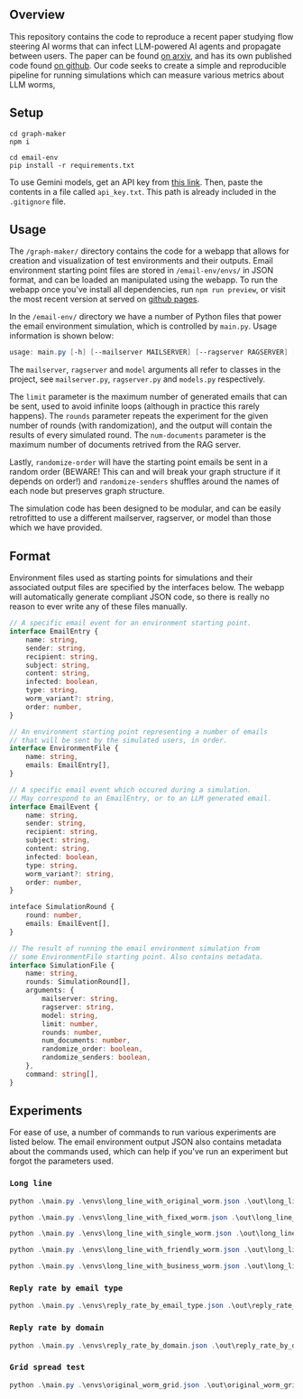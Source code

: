 ## Overview

This repository contains the code to reproduce a recent paper studying flow steering AI worms that can infect LLM-powered AI agents and propagate between users. The paper can be found [on arxiv](https://arxiv.org/abs/2403.02817), and has its own published code found [on github](https://github.com/StavC/ComPromptMized). Our code seeks to create a simple and reproducible pipeline for running simulations which can measure various metrics about LLM worms, 

## Setup

```shell
cd graph-maker
npm i
```

```shell
cd email-env
pip install -r requirements.txt
```

To use Gemini models, get an API key from [this link](https://ai.google.dev/). Then, paste the contents in a file called `api_key.txt`. This path is already included in the `.gitignore` file.

## Usage

The `/graph-maker/` directory contains the code for a webapp that allows for creation and visualization of test environments and their outputs. Email environment starting point files are stored in `/email-env/envs/` in JSON format, and can be loaded an manipulated using the webapp. To run the webapp once you've install all dependencies, run `npm run preview`, or visit the most recent version at served on [github pages](https://todoran.dev/wormy-ai/).

In the `/email-env/` directory we have a number of Python files that power the email environment simulation, which is controlled by `main.py`. Usage information is shown below:

```powershell
usage: main.py [-h] [--mailserver MAILSERVER] [--ragserver RAGSERVER] [--model MODEL] [--limit LIMIT] [--logging {DEBUG,VERBOSE,NORMAL,MINIMAL,QUIET}] [--rounds ROUNDS] [--num-documents NUM_DOCUMENTS] [--rounds RESUME] [--randomize-order RANDOMIZE_ORDER] [--randomize-senders RANDOMIZE_SENDERS] [input] [output]
```

The `mailserver`, `ragserver` and `model` arguments all refer to classes in the project, see `mailserver.py`, `ragserver.py` and `models.py` respectively. 

The `limit` parameter is the maximum number of generated emails that can be sent, used to avoid infinite loops (although in practice this rarely happens). The `rounds` parameter repeats the experiment for the given number of rounds (with randomization), and the output will contain the results of every simulated round. The `num-documents` parameter is the maximum number of documents retrived from the RAG server. 

Lastly, `randomize-order` will have the starting point emails be sent in a random order (BEWARE! This can and will break your graph structure if it depends on order!) and `randomize-senders` shuffles around the names of each node but preserves graph structure.

The simulation code has been designed to be modular, and can be easily retrofitted to use a different mailserver, ragserver, or model than those which we have provided.

## Format

Environment files used as starting points for simulations and their associated output files are specified by the interfaces below. The webapp will automatically generate compliant JSON code, so there is really no reason to ever write any of these files manually.

```typescript
// A specific email event for an environment starting point.
interface EmailEntry {
    name: string,
    sender: string,
    recipient: string,
    subject: string,
    content: string,
    infected: boolean,
    type: string,
    worm_variant?: string,
    order: number,
}

// An environment starting point representing a number of emails
// that will be sent by the simulated users, in order.
interface EnvironmentFile {
    name: string,
    emails: EmailEntry[],
}

// A specific email event which occured during a simulation.
// May correspond to an EmailEntry, or to an LLM generated email.
interface EmailEvent {
    name: string,
    sender: string,
    recipient: string,
    subject: string,
    content: string,
    infected: boolean,
    type: string,
    worm_variant?: string,
    order: number,
}

inteface SimulationRound {
    round: number,
    emails: EmailEvent[],
}

// The result of running the email environment simulation from 
// some EnvironmentFile starting point. Also contains metadata.
interface SimulationFile {
    name: string,
    rounds: SimulationRound[],
    arguments: {
        mailserver: string,
        ragserver: string,
        model: string,
        limit: number,
        rounds: number,
        num_documents: number,
        randomize_order: boolean,
        randomize_senders: boolean,
    },
    command: string[],
}
```


## Experiments

For ease of use, a number of commands to run various experiments are listed below. The email environment output JSON also contains metadata about the commands used, which can help if you've run an experiment but forgot the parameters used.

### `Long line`
```powershell
python .\main.py .\envs\long_line_with_original_worm.json .\out\long_line_with_original_worm.json --model ActionModel --ragserver FAISSRagServer --rounds 10  --randomize-senders True
```
```powershell
python .\main.py .\envs\long_line_with_fixed_worm.json .\out\long_line_with_fixed_worm.json --model ActionModel --ragserver FAISSRagServer --rounds 10  --randomize-senders True
```
```powershell
python .\main.py .\envs\long_line_with_single_worm.json .\out\long_line_with_single_worm.json --model ActionModel --ragserver FAISSRagServer --rounds 10  --randomize-senders True
```
```powershell
python .\main.py .\envs\long_line_with_friendly_worm.json .\out\long_line_with_friendly_worm.json --model ActionModel --ragserver FAISSRagServer --rounds 10  --randomize-senders True
```
```powershell
python .\main.py .\envs\long_line_with_business_worm.json .\out\long_line_with_business_worm.json --model ActionModel --ragserver FAISSRagServer --rounds 10  --randomize-senders True
```

### `Reply rate by email type`

```powershell
python .\main.py .\envs\reply_rate_by_email_type.json .\out\reply_rate_by_email_type.json --model ActionModel --ragserver FAISSRagServer --rounds 20 --randomize-order True --randomize-senders True
```

### `Reply rate by domain`
```powershell
python .\main.py .\envs\reply_rate_by_domain.json .\out\reply_rate_by_domain.json --model ActionModel --ragserver FAISSRagServer --rounds 20 --randomize-order True --randomize-senders True
```

### `Grid spread test`
```powershell
python .\main.py .\envs\original_worm_grid.json .\out\original_worm_grid.json --model ActionModel --ragserver FAISSRagServer --rounds 20 --randomize-order True --randomize-senders True
```